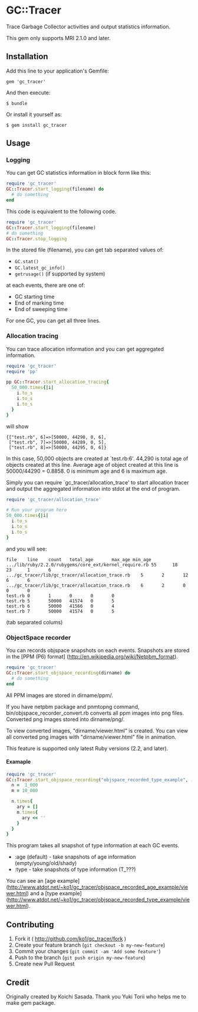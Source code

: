# GC::Tracer

Trace Garbage Collector activities and output statistics information.

This gem only supports MRI 2.1.0 and later.

## Installation

Add this line to your application's Gemfile:

    gem 'gc_tracer'

And then execute:

    $ bundle

Or install it yourself as:

    $ gem install gc_tracer

## Usage

### Logging

You can get GC statistics information in block form like this:

```ruby
require 'gc_tracer'
GC::Tracer.start_logging(filename) do
  # do something
end
```

This code is equivalent to the following code.

```ruby
require 'gc_tracer'
GC::Tracer.start_logging(filename)
# do something
GC::Tracer.stop_logging
```

In the stored file (filename), you can get tab separated values of:

* `GC.stat()`
* `GC.latest_gc_info()`
* `getrusage()` (if supported by system)

at each events, there are one of:

* GC starting time
* End of marking time
* End of sweeping time

For one GC, you can get all three lines.

### Allocation tracing

You can trace allocation information and you can get aggregated information.

```ruby
require 'gc_tracer'
require 'pp'

pp GC::Tracer.start_allocation_tracing{
  50_000.times{|i|
    i.to_s
    i.to_s
    i.to_s
  }
}
```

will show

```
{["test.rb", 6]=>[50000, 44290, 0, 6],
 ["test.rb", 7]=>[50000, 44289, 0, 5],
 ["test.rb", 8]=>[50000, 44295, 0, 6]}
```

In this case, 50,000 objects are created at `test.rb:6'. 44,290 is total 
age of objects created at this line. Average age of object created at 
this line is 50000/44290 = 0.8858. 0 is minimum age and 6 is maximum age.

Simply you can require `gc_tracer/allocation_trace' to start allocation 
tracer and output the aggregated information into stdot at the end of 
program.

```ruby
require 'gc_tracer/allocation_trace'

# Run your program here
50_000.times{|i|
  i.to_s
  i.to_s
  i.to_s
}
```

and you will see:

```
file    line    count   total_age       max_age min_age
.../lib/ruby/2.2.0/rubygems/core_ext/kernel_require.rb 55      18      23      1       6
.../gc_tracer/lib/gc_tracer/allocation_trace.rb    5       2       12      6       6
.../gc_tracer/lib/gc_tracer/allocation_trace.rb    6       2       0       0       0
test.rb 0       1       0       0       0
test.rb 5       50000   41574   0       5
test.rb 6       50000   41566   0       4
test.rb 7       50000   41574   0       5
```

(tab separated colums)

### ObjectSpace recorder

You can records objspace snapshots on each events.  Snapshots are stored 
in the [PPM (P6) format] (http://en.wikipedia.org/wiki/Netpbm_format).

```ruby
require 'gc_tracer'
GC::Tracer.start_objspace_recording(dirname) do
  # do something
end
```

All PPM images are stored in dirname/ppm/.

If you have netpbm package and pnmtopng command, 
bin/objspace_recorder_convert.rb converts all ppm images into png files. 
Converted png images stored into dirname/png/.

To view converted images, "dirname/viewer.html" is created.
You can view all converted png images with "dirname/viewer.html" file in animation.

This feature is supported only latest Ruby versions (2.2, and later).

#### Examaple

```ruby
require 'gc_tracer'
GC::Tracer.start_objspace_recording("objspace_recorded_type_example", :type){
  n =  1_000
  m = 10_000

  n.times{
    ary = []
    m.times{
      ary << ''
    }
  }
}
```

This program takes all snapshot of type information at each GC events.

- :age (default) - take snapshots of age information (empty/young/old/shady)
- :type - take snapshots of type information (T_???)

You can see an [age example] (http://www.atdot.net/~ko1/gc_tracer/objspace_recorded_age_example/viewer.html) and
a [type example] (http://www.atdot.net/~ko1/gc_tracer/objspace_recorded_type_example/viewer.html).

## Contributing

1. Fork it ( http://github.com/ko1/gc_tracer/fork )
2. Create your feature branch (`git checkout -b my-new-feature`)
3. Commit your changes (`git commit -am 'Add some feature'`)
4. Push to the branch (`git push origin my-new-feature`)
5. Create new Pull Request


## Credit

Originally created by Koichi Sasada.
Thank you Yuki Torii who helps me to make gem package.
